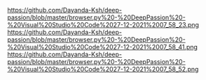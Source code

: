 https://github.com/Dayanda-Ksh/deep-passion/blob/master/browser.py%20-%20DeepPassion%20-%20Visual%20Studio%20Code%2027-12-2021%2007_58_23.png
https://github.com/Dayanda-Ksh/deep-passion/blob/master/browser.py%20-%20DeepPassion%20-%20Visual%20Studio%20Code%2027-12-2021%2007_58_41.png
https://github.com/Dayanda-Ksh/deep-passion/blob/master/browser.py%20-%20DeepPassion%20-%20Visual%20Studio%20Code%2027-12-2021%2007_58_52.png
